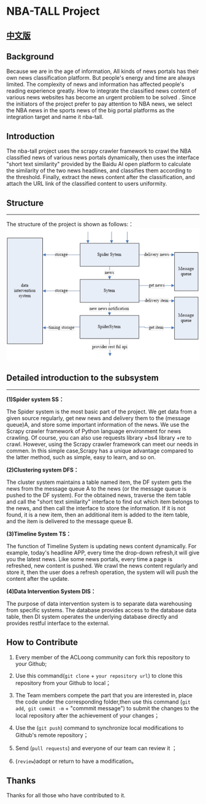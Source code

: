 # NBA-TALL Project

## [中文版](/README_ZH.md)


## Background

Because we are in the age of information, All kinds of news portals has their own news 
classification platform. But people's energy and time are always limited. The complexity of 
news and information has affected people's reading experience greatly. How to integrate the 
classified news content of various news websites has become an urgent problem to be solved . 
Since the initiators of the project prefer to pay attention to NBA news, we select the NBA 
news in the sports news of the big portal platforms as the integration target and name it 
nba-tall.


## Introduction

The nba-tall project uses the scrapy crawler framework to crawl the NBA classified news of 
various news portals dynamically, then uses the interface "short text similarity"  provided 
by the Baidu AI open platform to calculate the similarity of the two news headlines, and 
classifies them according to the threshold. Finally, extract the news content after the 
classification, and attach the URL link of the classified content to users uniformity.


## Structure

***

The structure of the project is shown as follows:：
![The structure of the project](DOCS/Images/structure_en.png)

## Detailed introduction to the subsystem 

***

**(1)Spider system SS：**

The Spider system is the most basic part of the project. We get data from a given source  regularly, get new news and delivery them to the (message queue)A, and store some important information of the news. We use the Scrapy crawler framework of Python language environment for news crawling. Of course, you can also use requests library +bs4 library +re to crawl. However, using the Scrapy crawler framework can  meet our needs in commen. In this simple case,Scrapy has a unique advantage compared to the latter method, such as simple, easy to learn, and so on.

**(2)Clustering system DFS：**

The cluster system maintains a  table named item, the DF system gets the news from the message queue A to the news (or the message queue is pushed to the DF system). For the obtained news, traverse the item table and call the "short text similarity" interface to find out which item belongs to the news, and then call the interface to store the information. If it is not found, it is a new item, then an additional item is added to the item table, and the item is delivered to the message queue B.

**(3)Timeline System TS：**

The function of  Timeline System is updating news content dynamically. For example, today's 
headline APP, every time the drop-down refresh,it will give you the latest news. Like some 
news portals, every time a page is refreshed, new content is pushed. We crawl the news 
content regularly and store it, then the user does a refresh operation, the system will will 
push the content after the update.

**(4)Data Intervention System DIS：**

The purpose of data intervention system is to separate data warehousing from specific systems. The database provides access to the database data table, then DI system operates the underlying database directly and provides restful interface to the external.


## How to Contribute

1. Every member of the ACLoong community can fork this repository to your Github;

2. Use this command(`git clone` + `your repository url`) to clone this repository from your Github 
to local；

3. The Team members compete the part that you are interested in, place the code under the 
corresponding folder,then use this command (`git add`,` git commit -m` + "commmit message") to 
submit the changes to the local repository after the achievement of your changes；

4. Use the (`git push`) command to synchronize local modifications to Github's remote repository；

5. Send (`pull requests`) and everyone of our team can review it ；

6. (`review`)adopt or return to have a modification。

## Thanks

Thanks for all those who have contributed to it.
